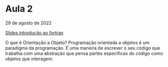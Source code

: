 # Aula 2
29 de agosto de 2022

[Slides introdução ao fortran](https://pages.mtu.edu/~shene/COURSES/cs201/NOTES/F90-Basics.pdf)

O que é Orientação a Objeto?
Programação orientada a objetos é um paradigma da programação. 
É uma maneira de escrever o seu código que trabalha com uma abstração que pensa partes especificas do código como objetos que interagem. 
